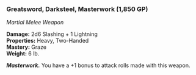 ### Greatsword, Darksteel, Masterwork (1,850 GP)
*Martial Melee Weapon*  

**Damage:** 2d6 Slashing + 1 Lightning  
**Properties:** Heavy, Two-Handed  
**Mastery:** Graze  
**Weight:** 6 lb.

***Masterwork.*** You have a +1 bonus to attack rolls made with this weapon.